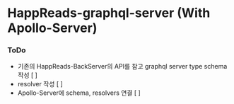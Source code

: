 # HappReads-graphql-server (With Apollo-Server)

### ToDo

- 기존의 HappReads-BackServer의 API를 참고 graphql server type schema 작성 [ ]
- resolver 작성 [ ]
- Apollo-Server에 schema, resolvers 연결 [ ]
